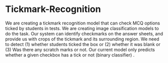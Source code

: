 # Tickmark-Recognition
We are creating a tickmark recognition model that can check MCQ options ticked by students in tests. We are creating image classification models to do the task. Our system can identify checkmarks on the answer sheets, and provide us with crops of the tickmark and its surrounding region. We need to detect (1) whether students ticked the box or (2) whether it was blank or (3) Was there any scratch marks or not. Our current model only predicts whether a given checkbox has a tick or not (binary classifier) .
